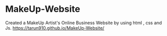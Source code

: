 # MakeUp-Website
Created a MakeUp Artist's Online Business Website by using html , css and Js. 
https://tarun910.github.io/MakeUp-Website/
